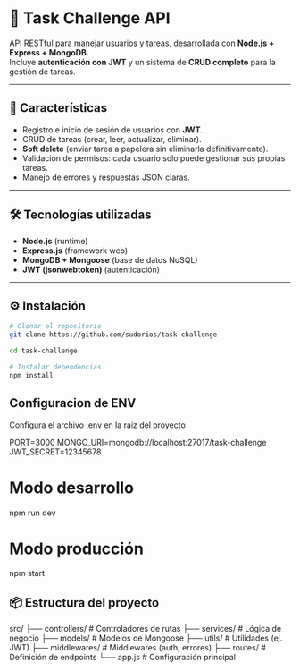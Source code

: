 # 📌 Task Challenge API

API RESTful para manejar usuarios y tareas, desarrollada con **Node.js + Express + MongoDB**.  
Incluye **autenticación con JWT** y un sistema de **CRUD completo** para la gestión de tareas.

---

## 🚀 Características

- Registro e inicio de sesión de usuarios con **JWT**.  
- CRUD de tareas (crear, leer, actualizar, eliminar).  
- **Soft delete** (enviar tarea a papelera sin eliminarla definitivamente).  
- Validación de permisos: cada usuario solo puede gestionar sus propias tareas.  
- Manejo de errores y respuestas JSON claras.  

---

## 🛠️ Tecnologías utilizadas

- **Node.js** (runtime)
- **Express.js** (framework web)
- **MongoDB + Mongoose** (base de datos NoSQL)
- **JWT (jsonwebtoken)** (autenticación)

---

## ⚙️ Instalación

```bash
# Clonar el repositorio
git clone https://github.com/sudorios/task-challenge

cd task-challenge

# Instalar dependencias
npm install

```
## Configuracion de ENV

Configura el archivo .env en la raíz del proyecto

PORT=3000
MONGO_URI=mongodb://localhost:27017/task-challenge
JWT_SECRET=12345678

# Modo desarrollo
npm run dev

# Modo producción
npm start

## 📦 Estructura del proyecto

src/
├── controllers/      # Controladores de rutas
├── services/         # Lógica de negocio
├── models/           # Modelos de Mongoose
├── utils/            # Utilidades (ej. JWT)
├── middlewares/      # Middlewares (auth, errores)
├── routes/           # Definición de endpoints
└── app.js            # Configuración principal

